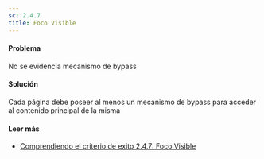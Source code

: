 ```yaml
---
sc: 2.4.7
title: Foco Visible
---
```


#### Problema

No se evidencia mecanismo de bypass

#### Solución

Cada página debe poseer al menos un mecanismo de bypass para acceder al contenido principal de la misma

#### Leer más

- [Comprendiendo el criterio de exito 2.4.7: Foco Visible](https://www.w3.org/WAI/WCAG21/Understanding/focus-visible.html)